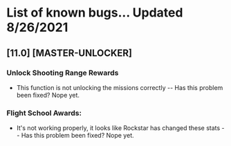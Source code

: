 # List of known bugs... Updated 8/26/2021

## [11.0] [MASTER-UNLOCKER]

### Unlock Shooting Range Rewards
- This function is not unlocking the missions correctly
--    Has this problem been fixed? Nope yet.

### Flight School Awards:
- It's not working properly, it looks like Rockstar has changed these stats
--    Has this problem been fixed? Nope yet.
